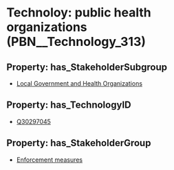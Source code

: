# Technoloy: __public health organizations__ (PBN__Technology_313)

## Property: has_StakeholderSubgroup

* [Local Government and Health Organizations](PBN__TechSubgroup_98)

## Property: has_TechnologyID

* [Q30297045](Q30297045)

## Property: has_StakeholderGroup

* [Enforcement measures](PBN__TechGroup_7)

